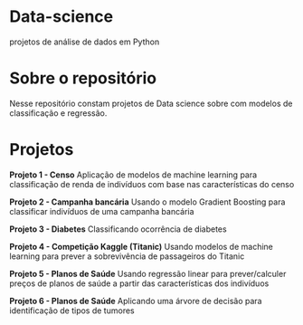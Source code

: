# Data-science
projetos de análise de dados em Python

# Sobre o repositório

Nesse repositório constam projetos de Data science sobre com modelos de classificação e regressão.

# Projetos

**Projeto 1 - Censo**
Aplicação de modelos de machine learning para classificação de renda de indivíduos com base nas características do censo

**Projeto 2 - Campanha bancária**
Usando o modelo Gradient Boosting para classificar indivíduos de uma campanha bancária

**Projeto 3 - Diabetes**
Classificando ocorrência de diabetes

**Projeto 4 - Competição Kaggle (Titanic)**
Usando modelos de machine learning para prever a sobrevivência de passageiros do Titanic

**Projeto 5 - Planos de Saúde**
Usando regressão linear para prever/calculer preços de planos de saúde a partir das características dos indivíduos

**Projeto 6 - Planos de Saúde**
Aplicando uma árvore de decisão para identificação de tipos de tumores
